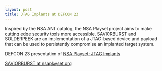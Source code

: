 ```yaml
---
layout: post
title: JTAG Implants at DEFCON 23
---
```


Inspired by the NSA ANT catalog, the NSA Playset project aims to make cutting edge security tools more 
accessible. SAVIORBURST and SOLDERPEEK are an implementation of a JTAG-based device and payload that 
can be used to persistently compromise an implanted target system.

DEFCON 23 presentation of [NSA Playset: JTAG Implants](https://media.defcon.org/DEF%20CON%2023/DEF%20CON%2023%20video/DEF%20CON%2023%20Conference%20-%20Joe%20FitzPatrick%20and%20Matt%20King%20-%20NSA%20Playset%20-%20JTAG%20Implants%20-%20Video.mp4 "media.defcon.org")

[SAVIORBURST at nsaplayset.org](http://www.nsaplayset.org/saviorburst "saviorburst")
